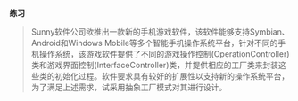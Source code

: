 **练习**

> Sunny软件公司欲推出一款新的手机游戏软件，该软件能够支持Symbian、Android和Windows Mobile等多个智能手机操作系统平台，针对不同的手机操作系统，该游戏软件提供了不同的游戏操作控制(OperationController)类和游戏界面控制(InterfaceController)类，并提供相应的工厂类来封装这些类的初始化过程。软件要求具有较好的扩展性以支持新的操作系统平台，为了满足上述需求，试采用抽象工厂模式对其进行设计。